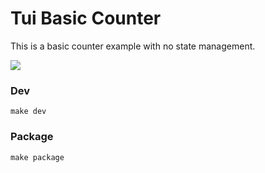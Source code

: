 # Tui Basic Counter

This is a basic counter example with no state management.

![](https://user-images.githubusercontent.com/1455572/104465899-84e3d300-55ef-11eb-9a30-8860a1cd8832.png)

### Dev

``` shell
make dev
```

### Package

``` shell
make package
```
